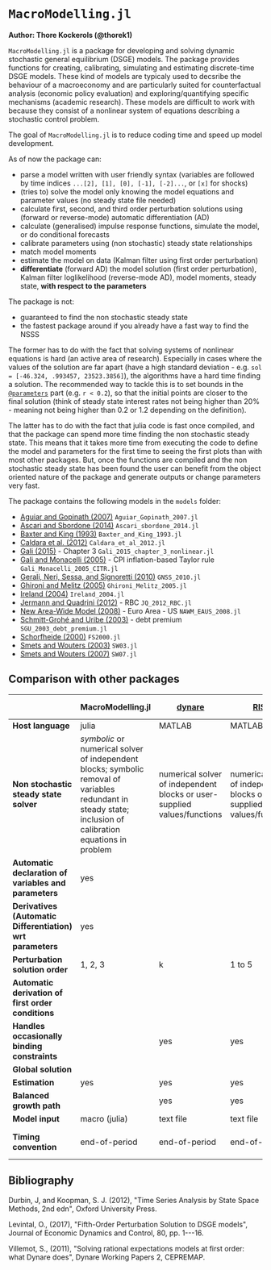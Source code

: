 # `MacroModelling.jl`

**Author: Thore Kockerols (@thorek1)**

`MacroModelling.jl` is a package for developing and solving dynamic stochastic general equilibrium (DSGE) models. The package provides functions for creating, calibrating, simulating and estimating discrete-time DSGE models. These kind of models are typicaly used to decsribe the behaviour of a macroeconomy and are particularly suited for counterfactual analysis (economic policy evaluation) and exploring/quantifying specific mechanisms (academic research). These models are difficult to work with because they consist of a nonlinear system of equations describing a stochastic control problem.

The goal of `MacroModelling.jl` is to reduce coding time and speed up model development.

As of now the package can:

- parse a model written with user friendly syntax (variables are followed by time indices `...[2], [1], [0], [-1], [-2]...`, or `[x]` for shocks)
- (tries to) solve the model only knowing the model equations and parameter values (no steady state file needed)
- calculate first, second, and third order perturbation solutions using (forward or reverse-mode) automatic differentiation (AD)
- calculate (generalised) impulse response functions, simulate the model, or do conditional forecasts
- calibrate parameters using (non stochastic) steady state relationships
- match model moments
- estimate the model on data (Kalman filter using first order perturbation)
- **differentiate** (forward AD) the model solution (first order perturbation), Kalman filter loglikelihood (reverse-mode AD), model moments, steady state, **with respect to the parameters**

The package is not:

- guaranteed to find the non stochastic steady state
- the fastest package around if you already have a fast way to find the NSSS

The former has to do with the fact that solving systems of nonlinear equations is hard (an active area of research). Especially in cases where the values of the solution are far apart (have a high standard deviation - e.g. `sol = [-46.324, .993457, 23523.3856]`), the algorithms have a hard time finding a solution. The recommended way to tackle this is to set bounds in the [`@parameters`](@ref) part (e.g. `r < 0.2`), so that the initial points are closer to the final solution (think of steady state interest rates not being higher than 20% - meaning not being higher than 0.2 or 1.2 depending on the definition).

The latter has to do with the fact that julia code is fast once compiled, and that the package can spend more time finding the non stochastic steady state. This means that it takes more time from executing the code to define the model and parameters for the first time to seeing the first plots than with most other packages. But, once the functions are compiled and the non stochastic steady state has been found the user can benefit from the object oriented nature of the package and generate outputs or change parameters very fast.

The package contains the following models in the `models` folder:

- [Aguiar and Gopinath (2007)](https://www.journals.uchicago.edu/doi/10.1086/511283) `Aguiar_Gopinath_2007.jl`
- [Ascari and Sbordone (2014)](https://www.aeaweb.org/articles?id=10.1257/jel.52.3.679) `Ascari_sbordone_2014.jl`
- [Baxter and King (1993)](https://www.jstor.org/stable/2117521) `Baxter_and_King_1993.jl`
- [Caldara et al. (2012)](https://www.sciencedirect.com/science/article/abs/pii/S1094202511000433) `Caldara_et_al_2012.jl`
- [Gali (2015)](https://press.princeton.edu/books/hardcover/9780691164786/monetary-policy-inflation-and-the-business-cycle) - Chapter 3 `Gali_2015_chapter_3_nonlinear.jl`
- [Gali and Monacelli (2005)](https://crei.cat/wp-content/uploads/users/pages/roes8739.pdf) - CPI inflation-based Taylor rule `Gali_Monacelli_2005_CITR.jl`
- [Gerali, Neri, Sessa, and Signoretti (2010)](https://onlinelibrary.wiley.com/doi/abs/10.1111/j.1538-4616.2010.00331.x) `GNSS_2010.jl`
- [Ghironi and Melitz (2005)](https://faculty.washington.edu/ghiro/GhiroMeliQJE0805.pdf) `Ghironi_Melitz_2005.jl`
- [Ireland (2004)](http://irelandp.com/pubs/tshocksnk.pdf) `Ireland_2004.jl`
- [Jermann and Quadrini (2012)](https://www.aeaweb.org/articles?id=10.1257/aer.102.1.238) - RBC `JQ_2012_RBC.jl`
- [New Area-Wide Model (2008)](https://www.ecb.europa.eu/pub/pdf/scpwps/ecbwp944.pdf) - Euro Area - US `NAWM_EAUS_2008.jl`
- [Schmitt-Grohé and Uribe (2003)](https://www.sciencedirect.com/science/article/abs/pii/S0022199602000569) - debt premium `SGU_2003_debt_premium.jl`
- [Schorfheide (2000)](https://onlinelibrary.wiley.com/doi/abs/10.1002/jae.582) `FS2000.jl`
- [Smets and Wouters (2003)](https://onlinelibrary.wiley.com/doi/10.1162/154247603770383415) `SW03.jl`
- [Smets and Wouters (2007)](https://www.aeaweb.org/articles?id=10.1257/aer.97.3.586) `SW07.jl`


## Comparison with other packages

||MacroModelling.jl|[dynare](https://www.dynare.org)|[RISE](https://github.com/jmaih/RISE_toolbox)|[NBTOOLBOX](https://github.com/Coksp1/NBTOOLBOX/tree/main/Documentation)|[IRIS](https://iris.igpmn.org)|[DSGE.jl](https://github.com/FRBNY-DSGE/DSGE.jl)|[StateSpaceEcon.jl](https://bankofcanada.github.io/DocsEcon.jl/dev/)|[SolveDSGE.jl](https://github.com/RJDennis/SolveDSGE.jl)|[dolo.py](https://www.econforge.org/dolo.py/)|[DifferentiableStateSpaceModels.jl](https://github.com/HighDimensionalEconLab/DifferentiableStateSpaceModels.jl)|[gEcon](http://gecon.r-forge.r-project.org)|[GDSGE](https://www.gdsge.com)|[Taylor Projection](https://sites.google.com/site/orenlevintal/taylor-projection)
|---|---|---|---|---|---|---|---|---|---|---|---|---|---|
**Host language**|julia|MATLAB|MATLAB|MATLAB|MATLAB|julia|julia|julia|Python|julia|R|MATLAB|MATLAB|
**Non stochastic steady state solver**|*symbolic* or numerical solver of independent blocks; symbolic removal of variables redundant in steady state; inclusion of calibration equations in problem|numerical solver of independent blocks or user-supplied values/functions|numerical solver of independent blocks or user-supplied values/functions|user-supplied steady state file or numerical solver|numerical solver of independent blocks or user-supplied values/functions||numerical solver of independent blocks or user-supplied values/functions|numerical solver|numerical solver or user supplied values/equations|numerical solver or user supplied values/equations|numerical solver; inclusion of calibration equations in problem|||
**Automatic declaration of variables and parameters**|yes|||||||||||||
**Derivatives (Automatic Differentiation) wrt parameters**|yes|||||||||yes - for all 1st, 2nd order perturbation solution related output *if user supplied steady state equations*|||
**Perturbation solution order**|1, 2, 3|k|1 to 5|1|1|1|1|1, 2, 3|1, 2, 3|1, 2|1||1 to 5|
**Automatic derivation of first order conditions**|||||||||||yes||
**Handles occasionally binding constraints**||yes|yes|||yes||yes|yes|||yes||
**Global solution**||||||||yes|yes|||yes||
**Estimation**|yes|yes|yes|yes|yes|yes|||||yes|||
**Balanced growth path**||yes|yes|yes|yes|yes|yes|||||||
**Model input**|macro (julia)|text file|text file|text file|text file|text file|module (julia)|text file|text file|macro (julia)|text file|text file|text file|
**Timing convention**|end-of-period|end-of-period|end-of-period|end-of-period|end-of-period||end-of-period|start-of-period|end-of-period|start-of-period|end-of-period|start-of-period|start-of-period|

## Bibliography

Durbin, J, and Koopman, S. J. (2012), "Time Series Analysis by State Space Methods, 2nd edn", Oxford University Press.

Levintal, O., (2017), "Fifth-Order Perturbation Solution to DSGE models", Journal of Economic Dynamics and Control, 80, pp. 1---16.

Villemot, S., (2011), "Solving rational expectations models at first order: what Dynare does", Dynare Working Papers 2, CEPREMAP.
